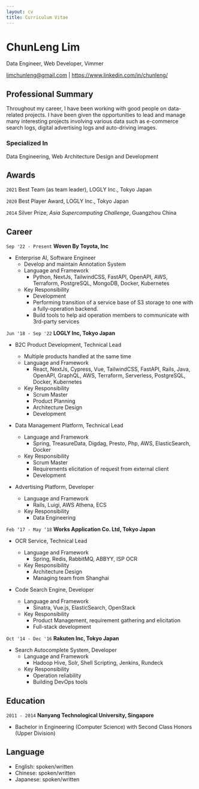 ```yaml
---
layout: cv
title: Curriculum Vitae
---
```


# ChunLeng Lim

Data Engineer, Web Developer, Vimmer

<div id="webaddress">
  <a href="limchunleng@gmail.com">limchunleng@gmail.com</a>
  | <a href="https://www.linkedin.com/in/chunleng/">https://www.linkedin.com/in/chunleng/</a>
</div>

## Professional Summary

Throughout my career, I have been working with good people on data-related
projects. I have been given the opportunities to lead and manage many
interesting projects involving various data such as e-commerce search logs,
digital advertising logs and auto-driving images.

### Specialized In

Data Engineering, Web Architecture Design and Development

## Awards

`2021`
Best Team (as team leader), LOGLY Inc., Tokyo Japan

`2020`
Best Player Award, LOGLY Inc., Tokyo Japan

`2014`
Silver Prize, *Asia Supercomputing Challenge*, Guangzhou China

## Career

`Sep '22 - Present`
__Woven By Toyota, Inc__

- Enterprise AI, Software Engineer
  * Develop and maintain Annotation System
  * Language and Framework
    + Python, NextJs, TailwindCSS, FastAPI, OpenAPI, AWS, Terraform, PostgreSQL,
      MongoDB, Docker, Kubernetes
  * Key Responsibility
    + Development
    + Performing transition of a service base of S3 storage to one with a
      fully-operation backend.
    + Build tools to help aid operation members to communicate with 3rd-party
      services

`Jun '18 - Sep '22`
__LOGLY Inc, Tokyo Japan__

- B2C Product Development, Technical Lead
  * Multiple products handled at the same time
  * Language and Framework
    + React, NextJs, Cypress, Vue, TailwindCSS, FastAPI, Rails, Java, OpenAPI,
      GraphQL, AWS, Terraform, Serverless, PostgreSQL, Docker, Kubernetes
  * Key Responsibility
    + Scrum Master
    + Product Planning
    + Architecture Design
    + Development

- Data Management Platform, Technical Lead
  * Language and Framework
    + Spring, TreasureData, Digdag, Presto, Php, AWS, ElasticSearch, Docker
  * Key Responsibility
    + Scrum Master
    + Requirements elicitation of request from external client
    + Development

- Advertising Platform, Developer
  * Language and Framework
    + Rails, Luigi, AWS Athena, ECS
  * Key Responsibility
    + Data Engineering

`Feb ‘17 - May ‘18`
__Works Application Co. Ltd, Tokyo Japan__

- OCR Service, Technical Lead
  * Language and Framework
    + Spring, Redis, RabbitMQ, ABBYY, ISP OCR
  * Key Responsibility
    + Architecture Design
    + Managing team from Shanghai

- Code Search Engine, Developer
  * Language and Framework
    + Sinatra, Vue.js, ElasticSearch, OpenStack
  * Key Responsibility
    + Product Management, requirement gathering and elicitation
    + Full-stack development

`Oct '14 - Dec '16`
__Rakuten Inc, Tokyo Japan__

- Search Autocomplete System, Developer
  * Language and Framework
    + Hadoop Hive, Solr, Shell Scripting, Jenkins, Rundeck
  * Key Responsibility
    + Operation reliability
    + Building DevOps tools

## Education

`2011 - 2014`
__Nanyang Technological University, Singapore__

- Bachelor in Engineering (Computer Science) with Second Class Honors (Upper
  Division)

## Language

- English: spoken/written
- Chinese: spoken/written
- Japanese: spoken/written

<!-- ### Footer

Last updated: May 2013 -->

